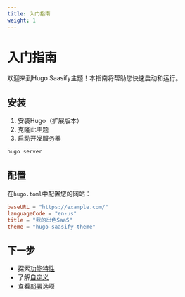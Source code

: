 ```yaml
---
title: 入门指南
weight: 1
---
```


# 入门指南

欢迎来到Hugo Saasify主题！本指南将帮助您快速启动和运行。

## 安装

1. 安装Hugo（扩展版本）
2. 克隆此主题
3. 启动开发服务器

```bash
hugo server
```

## 配置

在`hugo.toml`中配置您的网站：

```toml
baseURL = "https://example.com/"
languageCode = "en-us"
title = "我的出色SaaS"
theme = "hugo-saasify-theme"
```

## 下一步

- 探索[功能特性](/zh-cn/docs/features/)
- 了解[自定义](/zh-cn/docs/customization/)
- 查看[部署](/zh-cn/docs/deployment/)选项
